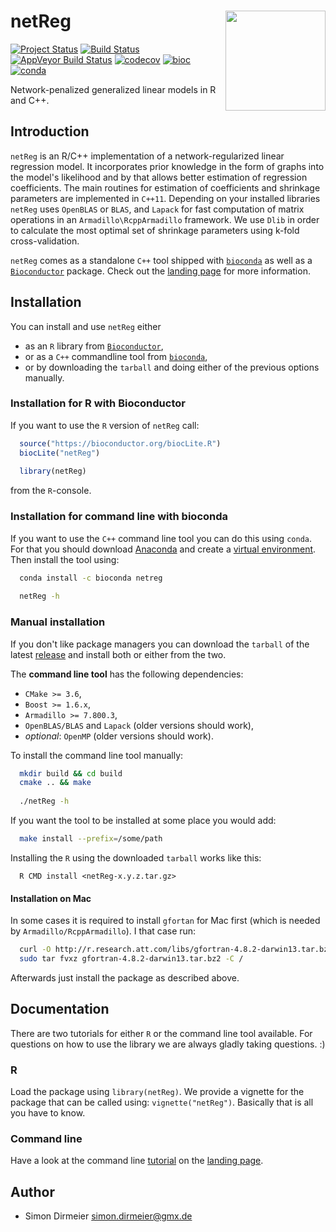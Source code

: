 # netReg <img src="https://cdn.rawgit.com/dirmeier/netReg/7b8e31e0/_fig/sticker.svg" align="right" width="160px"/>

[![Project Status](http://www.repostatus.org/badges/latest/active.svg)](http://www.repostatus.org/#active)
[![Build Status](https://travis-ci.org/dirmeier/netReg.svg?branch=master)](https://travis-ci.org/dirmeier/netReg)
[![AppVeyor Build Status](https://ci.appveyor.com/api/projects/status/github/dirmeier/netReg?branch=master&svg=true)](https://ci.appveyor.com/project/dirmeier/netReg)
[![codecov](https://codecov.io/gh/dirmeier/netReg/branch/master/graph/badge.svg)](https://codecov.io/gh/dirmeier/netReg)
[![bioc](https://bioconductor.org/shields/years-in-bioc/netReg.svg)](https://bioconductor.org/packages/release/bioc/html/netReg.html)
[![conda](https://anaconda.org/bioconda/netreg/badges/installer/conda.svg)](https://anaconda.org/bioconda/netreg)

Network-penalized generalized linear models in R and C++.

## Introduction

`netReg` is an R/C++ implementation of a network-regularized linear regression model.
It incorporates prior knowledge in the form of graphs into the model's likelihood and by that allows better estimation of regression coefficients.
The main routines for estimation of coefficients and shrinkage parameters are implemented in `C++11`. 
Depending on your installed libraries `netReg` uses `OpenBLAS` or `BLAS`, and `Lapack` for fast computation of matrix operations in an `Armadillo\RcppArmadillo` framework. We use `Dlib` in order to calculate the most optimal set of shrinkage parameters using k-fold cross-validation.

`netReg` comes as a standalone `C++` tool shipped with [`bioconda`](https://anaconda.org/bioconda/netreg) as well as a [`Bioconductor`](https://bioconductor.org/packages/release/bioc/html/netReg.html) package. Check out the [landing page](https://dirmeier.github.io/netReg) for more information.

## Installation
 
You can install and use `netReg` either

* as an `R` library from [`Bioconductor`](https://bioconductor.org/packages/release/bioc/html/netReg.html),
* or as a `C++` commandline tool from [`bioconda`](https://anaconda.org/bioconda/netreg),
* or by downloading the `tarball` and doing either of the previous options manually.

### Installation for R with Bioconductor

If you want to use the `R` version of `netReg` call:

```r
  source("https://bioconductor.org/biocLite.R")
  biocLite("netReg")
  
  library(netReg)
```
 
from the `R`-console. 

### Installation for command line with bioconda

If you want to use the `C++` command line tool you can do this using `conda`. For that you should download [Anaconda](https://www.continuum.io/downloads) and create a [virtual environment](https://conda.io/docs/using/envs.html).
Then install the tool using:

```sh
  conda install -c bioconda netreg
  
  netReg -h
```

### Manual installation

If you don't like package managers you can download the `tarball` of the latest [release](https://github.com/dirmeier/netReg/releases/tag/v1.0.0) and install both or either from the two.

The **command line tool** has the following dependencies:

* `CMake >= 3.6`,
* `Boost >= 1.6.x`,
* `Armadillo >= 7.800.3`,
* `OpenBLAS/BLAS` and `Lapack` (older versions should work),
* *optional*: `OpenMP` (older versions should work).

To install the command line tool manually:

```sh
  mkdir build && cd build
  cmake .. && make
  
  ./netReg -h
```

If you want the tool to be installed at some place you would add:

```sh
  make install --prefix=/some/path
```

Installing the `R` using the downloaded `tarball` works like this:

```{bash}
  R CMD install <netReg-x.y.z.tar.gz>
```

#### Installation on Mac

In some cases it is required to install `gfortan` for Mac first (which is needed by `Armadillo/RcppArmadillo`). I that case run:

```sh
  curl -O http://r.research.att.com/libs/gfortran-4.8.2-darwin13.tar.bz2
  sudo tar fvxz gfortran-4.8.2-darwin13.tar.bz2 -C /
```

Afterwards just install the package as described above.

## Documentation

There are two tutorials for either `R` or the command line tool available.
For questions on how to use the library we are always gladly taking questions. :)

### R

Load the package using `library(netReg)`. We provide a vignette for the package that can be called using: `vignette("netReg")`. Basically that is all you have to know.

### Command line

Have a look at the command line [tutorial](https://dirmeier.github.io/netReg) on the [landing page](https://dirmeier.github.io).


## Author

* Simon Dirmeier <a href="mailto:simon.dirmeier@gmx.de">simon.dirmeier@gmx.de</a>
